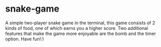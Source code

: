 # snake-game
A simple two-player snake game in the terminal, this game consists of 2 kinds of food, one of which earns you a higher score. Two additional features that make the game more enjoyable are the bomb and the timer option.
Have fun!:)
